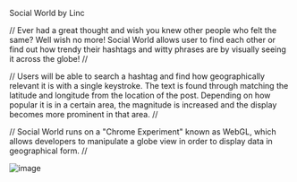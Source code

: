 Social World by Linc

// Ever had a great thought and wish you knew other people who felt the same? Well wish no more! Social World allows user to find each other or find out how trendy their hashtags and witty phrases are by visually seeing it across the globe! //

// Users will be able to search a hashtag and find how geographically relevant it is with a single keystroke. The text is found through matching the latitude and longitude from the location of the post. Depending on how popular it is in a certain area, the magnitude is increased and the display becomes more prominent in that area. //

// Social World runs on a "Chrome Experiment" known as WebGL, which allows developers to manipulate a globe view in order to display data in geographical form. //

![image](http://i.imgur.com/reJlqGU.png)
